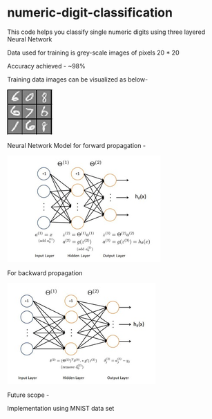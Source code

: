 # numeric-digit-classification
This code helps you classify single numeric digits using three layered Neural Network

Data used for training is grey-scale images of pixels 20 * 20

Accuracy achieved  - ~98%

Training data images can be visualized as below-

![](https://github.com/vinayakvaid/digit-classification/blob/master/Training%20data.JPG)

Neural Network Model for forward propagation -

![Feed Forward Propagation](https://github.com/vinayakvaid/digit-classification/blob/master/Forward%20Propagation.JPG)

For backward propagation

![Back Propagation](https://github.com/vinayakvaid/digit-classification/blob/master/Backward%20Propagation.JPG)

Future scope -

Implementation using MNIST data set
